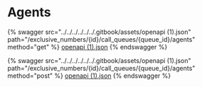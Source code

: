 # Agents

{% swagger src="../../../../../../.gitbook/assets/openapi (1).json" path="/exclusive_numbers/{id}/call_queues/{queue_id}/agents" method="get" %}
[openapi (1).json](<../../../../../../.gitbook/assets/openapi (1).json>)
{% endswagger %}

{% swagger src="../../../../../../.gitbook/assets/openapi (1).json" path="/exclusive_numbers/{id}/call_queues/{queue_id}/agents" method="post" %}
[openapi (1).json](<../../../../../../.gitbook/assets/openapi (1).json>)
{% endswagger %}
